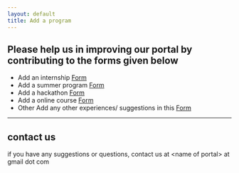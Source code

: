 ```yaml
---
layout: default
title: Add a program
---
```

## Please help us in improving our portal by contributing to the forms given below
- Add an internship
     [Form](https://forms.gle/mgU46hVyN9LySoie8)
- Add a summer program
     [Form](https://forms.gle/KYiHrQ4XM9JgCUkF8)
- Add a hackathon
     [Form](https://forms.gle/8dUEDJNG1i9t28fA8)
- Add a online course
     [Form](https://forms.gle/hJA2pfQbJik27Cgm7)
- Other
     Add any other experiences/ suggestions in this [Form](https://forms.gle/MxYf5wDqPSPa9eGcA)
***
## contact us
if you have any suggestions or questions, contact us at &lt;name of portal&gt; at gmail dot com